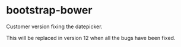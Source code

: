 bootstrap-bower
===============

Customer version fixing the datepicker.

This will be replaced in version 12 when all the bugs have been fixed.
